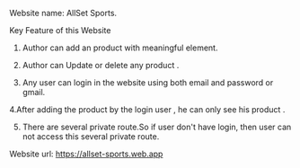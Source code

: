Website name: AllSet Sports.

Key Feature of this Website

1. Author can add an product with meaningful element.

2. Author can  Update or delete any product .

3. Any user can login in the website using both email and password or gmail.

4.After adding the product by the login user , he can only see his product .

5. There are several private route.So if user don't have login, then user can not access this several private route.



Website url:  https://allset-sports.web.app